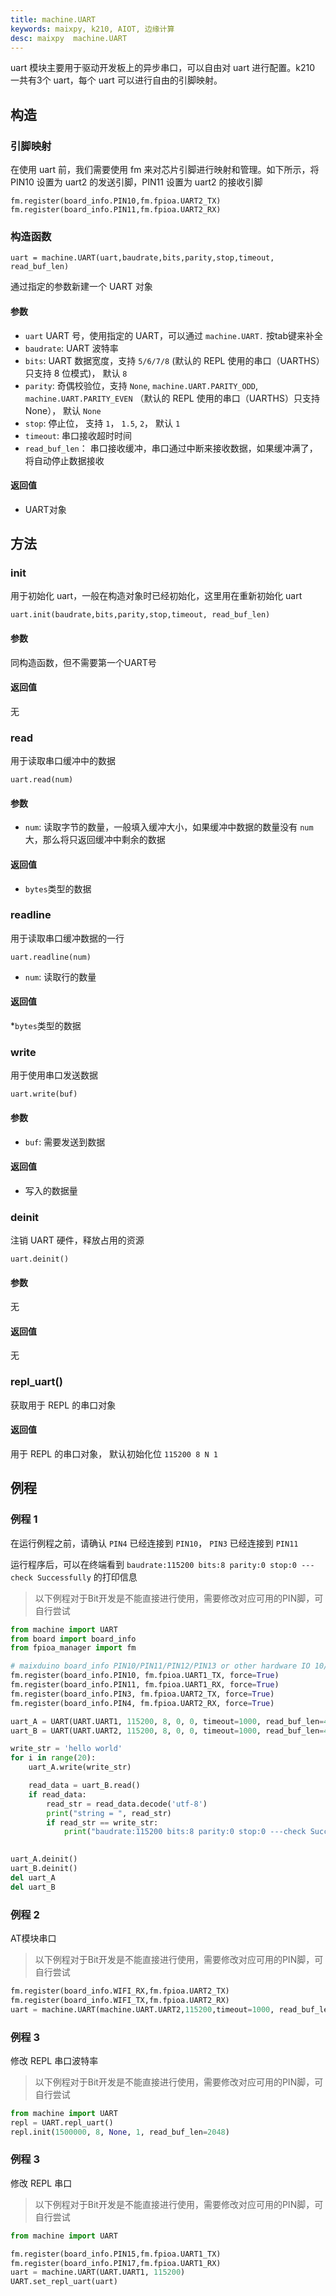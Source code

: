 ```yaml
---
title: machine.UART
keywords: maixpy, k210, AIOT, 边缘计算
desc: maixpy  machine.UART
---
```



uart 模块主要用于驱动开发板上的异步串口，可以自由对 uart 进行配置。k210 一共有3个 uart，每个 uart 可以进行自由的引脚映射。

## 构造

### 引脚映射

在使用 uart 前，我们需要使用 fm 来对芯片引脚进行映射和管理。如下所示，将 PIN10 设置为 uart2 的发送引脚，PIN11 设置为 uart2 的接收引脚
```
fm.register(board_info.PIN10,fm.fpioa.UART2_TX)
fm.register(board_info.PIN11,fm.fpioa.UART2_RX)
```

### 构造函数

```
uart = machine.UART(uart,baudrate,bits,parity,stop,timeout, read_buf_len)
```

通过指定的参数新建一个 UART 对象

#### 参数

* `uart` UART 号，使用指定的 UART，可以通过 `machine.UART.` 按tab键来补全
* `baudrate`: UART 波特率
* `bits`: UART 数据宽度，支持 `5/6/7/8` (默认的 REPL 使用的串口（UARTHS）只支持 8 位模式)， 默认 `8`
* `parity`: 奇偶校验位，支持 `None`, `machine.UART.PARITY_ODD`,  `machine.UART.PARITY_EVEN` （默认的 REPL 使用的串口（UARTHS）只支持 None）， 默认 `None`
* `stop`: 停止位， 支持 `1`， `1.5`, `2`， 默认 `1`
* `timeout`: 串口接收超时时间
* `read_buf_len`： 串口接收缓冲，串口通过中断来接收数据，如果缓冲满了，将自动停止数据接收

#### 返回值

* UART对象

## 方法

### init

用于初始化 uart，一般在构造对象时已经初始化，这里用在重新初始化 uart
```
uart.init(baudrate,bits,parity,stop,timeout, read_buf_len)
```

#### 参数

同构造函数，但不需要第一个UART号

#### 返回值

无

### read

用于读取串口缓冲中的数据

```
uart.read(num)
```
#### 参数

* `num`: 读取字节的数量，一般填入缓冲大小，如果缓冲中数据的数量没有 `num` 大，那么将只返回缓冲中剩余的数据

#### 返回值

* `bytes`类型的数据

### readline

用于读取串口缓冲数据的一行

```
uart.readline(num)
```
* `num`: 读取行的数量

#### 返回值

*`bytes`类型的数据


### write

用于使用串口发送数据

```
uart.write(buf)
```
#### 参数

* `buf`: 需要发送到数据

#### 返回值

* 写入的数据量

### deinit

注销 UART 硬件，释放占用的资源

```
uart.deinit()
```

#### 参数

无

#### 返回值

无

### repl_uart()

获取用于 REPL 的串口对象

#### 返回值

用于 REPL 的串口对象， 默认初始化位 `115200 8 N 1`


## 例程


### 例程 1

在运行例程之前，请确认 `PIN4` 已经连接到 `PIN10`， `PIN3` 已经连接到 `PIN11`

运行程序后，可以在终端看到 `baudrate:115200 bits:8 parity:0 stop:0 ---check Successfully` 的打印信息

> 以下例程对于Bit开发是不能直接进行使用，需要修改对应可用的PIN脚，可自行尝试

```python
from machine import UART
from board import board_info
from fpioa_manager import fm

# maixduino board_info PIN10/PIN11/PIN12/PIN13 or other hardware IO 10/11/4/3
fm.register(board_info.PIN10, fm.fpioa.UART1_TX, force=True)
fm.register(board_info.PIN11, fm.fpioa.UART1_RX, force=True)
fm.register(board_info.PIN3, fm.fpioa.UART2_TX, force=True)
fm.register(board_info.PIN4, fm.fpioa.UART2_RX, force=True)

uart_A = UART(UART.UART1, 115200, 8, 0, 0, timeout=1000, read_buf_len=4096)
uart_B = UART(UART.UART2, 115200, 8, 0, 0, timeout=1000, read_buf_len=4096)

write_str = 'hello world'
for i in range(20):
    uart_A.write(write_str)

    read_data = uart_B.read()
    if read_data:
        read_str = read_data.decode('utf-8')
        print("string = ", read_str)
        if read_str == write_str:
            print("baudrate:115200 bits:8 parity:0 stop:0 ---check Successfully")
                

uart_A.deinit()
uart_B.deinit()
del uart_A
del uart_B

```

### 例程 2

AT模块串口
> 以下例程对于Bit开发是不能直接进行使用，需要修改对应可用的PIN脚，可自行尝试


```python
fm.register(board_info.WIFI_RX,fm.fpioa.UART2_TX)
fm.register(board_info.WIFI_TX,fm.fpioa.UART2_RX)
uart = machine.UART(machine.UART.UART2,115200,timeout=1000, read_buf_len=4096)
```
### 例程 3

修改 REPL 串口波特率
> 以下例程对于Bit开发是不能直接进行使用，需要修改对应可用的PIN脚，可自行尝试


```python
from machine import UART
repl = UART.repl_uart()
repl.init(1500000, 8, None, 1, read_buf_len=2048)
```

### 例程 3

修改 REPL 串口
> 以下例程对于Bit开发是不能直接进行使用，需要修改对应可用的PIN脚，可自行尝试


```python
from machine import UART

fm.register(board_info.PIN15,fm.fpioa.UART1_TX)
fm.register(board_info.PIN17,fm.fpioa.UART1_RX)
uart = machine.UART(UART.UART1, 115200)
UART.set_repl_uart(uart)
```
